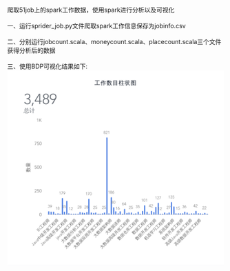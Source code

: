<br>爬取51job上的spark工作数据，使用spark进行分析以及可视化</br>
<br>一、运行sprider_job.py文件爬取spark工作信息保存为jobinfo.csv</br>
<br>二、分别运行jobcount.scala、moneycount.scala、placecount.scala三个文件获得分析后的数据</br>
<br>三、使用BDP可视化结果如下:</br>
![Image text](https://github.com/chinaup/sparkjob/blob/master/sparkjob/picture/%E5%B7%A5%E4%BD%9C%E6%95%B0%E7%9B%AE%E6%9F%B1%E7%8A%B6%E5%9B%BE.png)
